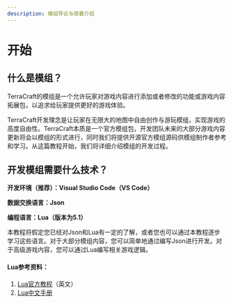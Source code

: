 ```yaml
---
description: 模组导论与简要介绍
---
```


# 开始

## 什么是模组？

TerraCraft的模组是一个允许玩家对游戏内容进行添加或者修改的功能或游戏内容拓展包，以追求给玩家提供更好的游戏体验。

TerraCraft开发理念是让玩家在无限大的地图中自由创作与游玩模组，实现游戏的高度自由性。TerraCraft本质是一个官方模组包，开发团队未来的大部分游戏内容更新将会以模组的形式进行，同时我们将提供开源官方模组源码供模组制作者参考和学习。从这篇教程开始，我们将详细介绍模组的开发过程。

## 开发模组需要什么技术？

**开发环境（推荐）：Visual Studio Code（VS Code）**

**数据交换语言：Json**

**编程语言：Lua（版本为5.1）**

本教程将假定您已经对Json和Lua有一定的了解，或者您也可以通过本教程逐步学习这些语言。对于大部分模组内容，您可以简单地通过编写Json进行开发。对于高级游戏内容，您可以通过Lua编写相关游戏逻辑。

#### Lua参考资料：

1. [Lua官方教程](http://lua-users.org/wiki/LearningLua)（英文）
2. [Lua中文手册](https://www.codingnow.com/2000/download/lua_manual.html)

